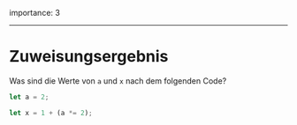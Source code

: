 importance: 3

---

# Zuweisungsergebnis

Was sind die Werte von `a` und `x` nach dem folgenden Code?

```js
let a = 2;

let x = 1 + (a *= 2);
```
